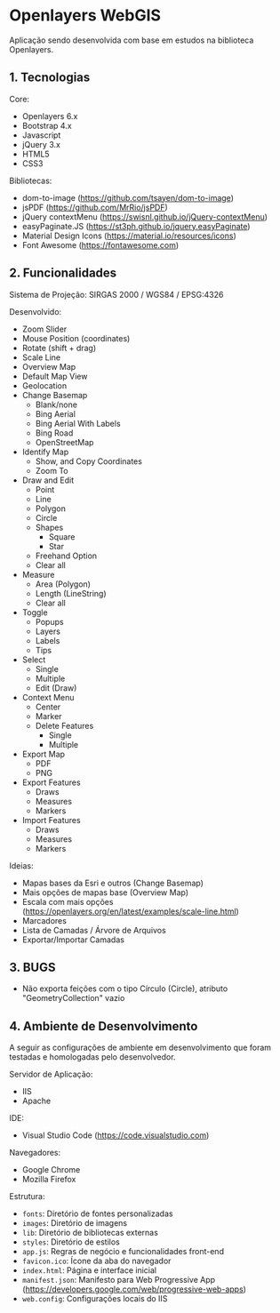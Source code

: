 # Openlayers WebGIS

Aplicação sendo desenvolvida com base em estudos na biblioteca Openlayers.

**1. Tecnologias**
------------------

Core:
- Openlayers 6.x
- Bootstrap 4.x
- Javascript
- jQuery 3.x
- HTML5
- CSS3

Bibliotecas:
- dom-to-image (https://github.com/tsayen/dom-to-image)
- jsPDF (https://github.com/MrRio/jsPDF)
- jQuery contextMenu (https://swisnl.github.io/jQuery-contextMenu)
- easyPaginate.JS (https://st3ph.github.io/jquery.easyPaginate)
- Material Design Icons (https://material.io/resources/icons)
- Font Awesome (https://fontawesome.com)

**2. Funcionalidades**
----------------------

Sistema de Projeção: SIRGAS 2000 / WGS84 / EPSG:4326

Desenvolvido:
- Zoom Slider
- Mouse Position (coordinates)
- Rotate (shift + drag)
- Scale Line
- Overview Map
- Default Map View
- Geolocation
- Change Basemap
    - Blank/none
    - Bing Aerial
    - Bing Aerial With Labels
    - Bing Road
    - OpenStreetMap
- Identify Map
    - Show, and Copy Coordinates
    - Zoom To
- Draw and Edit
    - Point
    - Line
    - Polygon
    - Circle
    - Shapes
        - Square
        - Star
    - Freehand Option
    - Clear all
- Measure
    - Area (Polygon)
    - Length (LineString)
    - Clear all
- Toggle
    - Popups
    - Layers
    - Labels
    - Tips
- Select
    - Single
    - Multiple
    - Edit (Draw)
- Context Menu
    - Center
    - Marker
    - Delete Features
        - Single
        - Multiple
- Export Map
    - PDF
    - PNG
- Export Features
    - Draws
    - Measures
    - Markers
- Import Features
    - Draws
    - Measures
    - Markers

Ideias:
- Mapas bases da Esri e outros (Change Basemap)
- Mais opções de mapas base (Overview Map)
- Escala com mais opções (https://openlayers.org/en/latest/examples/scale-line.html)
- Marcadores
- Lista de Camadas / Árvore de Arquivos
- Exportar/Importar Camadas

**3. BUGS**
-----------

- Não exporta feições com o tipo Círculo (Circle), atributo "GeometryCollection" vazio

**4. Ambiente de Desenvolvimento**
----------------------------------

A seguir as configurações de ambiente em desenvolvimento que foram testadas e homologadas pelo desenvolvedor.

Servidor de Aplicação:
- IIS
- Apache

IDE:
- Visual Studio Code (https://code.visualstudio.com)

Navegadores:
- Google Chrome
- Mozilla Firefox

Estrutura:
- ```fonts```: Diretório de fontes personalizadas
- ```images```: Diretório de imagens
- ```lib```: Diretório de bibliotecas externas
- ```styles```: Diretório de estilos
- ```app.js```: Regras de negócio e funcionalidades front-end
- ```favicon.ico```: Ícone da aba do navegador
- ```index.html```: Página e interface inicial
- ```manifest.json```: Manifesto para Web Progressive App (https://developers.google.com/web/progressive-web-apps)
- ```web.config```: Configurações locais do IIS
